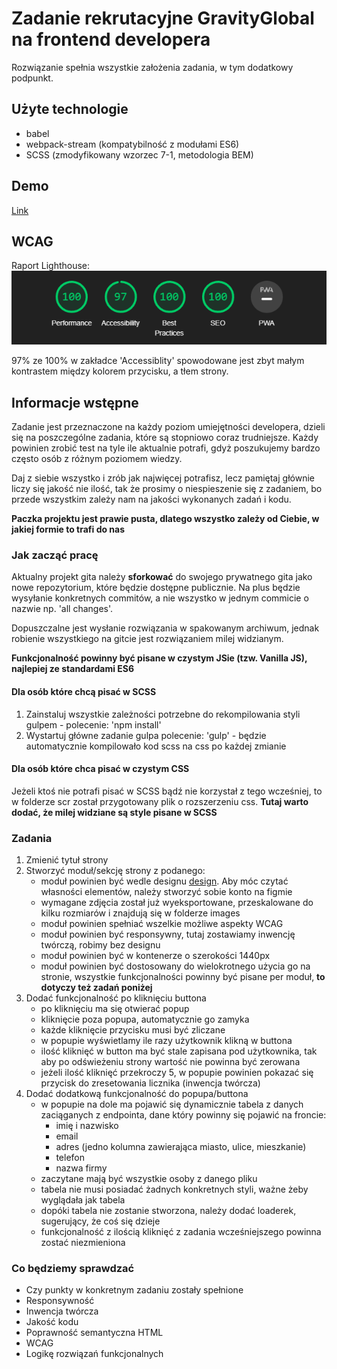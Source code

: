 # Zadanie rekrutacyjne GravityGlobal na frontend developera

Rozwiązanie spełnia wszystkie założenia zadania, w tym dodatkowy podpunkt.

## Użyte technologie

- babel
- webpack-stream (kompatybilność z modułami ES6)
- SCSS (zmodyfikowany wzorzec 7-1, metodologia BEM)

## Demo

[Link](https://www.bartlomiej-tutak.pl/projekty/frontend-recruitment-task-gravityglobal/)

## WCAG

Raport Lighthouse:
![raport lighthouse](raportLighthouse.png)

97% ze 100% w zakładce 'Accessiblity' spowodowane jest zbyt małym kontrastem między kolorem przycisku, a tłem strony.

## Informacje wstępne

Zadanie jest przeznaczone na każdy poziom umiejętności developera, dzieli się na poszczególne zadania,
które są stopniowo coraz trudniejsze. Każdy powinien zrobić test na tyle ile aktualnie potrafi, gdyż
poszukujemy bardzo często osób z różnym poziomem wiedzy.

Daj z siebie wszystko i zrób jak najwięcej potrafisz, lecz pamiętaj głównie liczy się jakość nie ilość, tak że prosimy
o niespieszenie się z zadaniem, bo przede wszystkim zależy nam na jakości wykonanych zadań
i kodu.

**Paczka projektu jest prawie pusta, dlatego wszystko zależy od Ciebie,
w jakiej formie to trafi do nas**

### Jak zacząć pracę

Aktualny projekt gita należy **sforkować** do swojego prywatnego gita jako nowe repozytorium,
które będzie dostępne publicznie. Na plus będzie wysyłanie konkretnych commitów,
a nie wszystko w jednym commicie o nazwie np. 'all changes'.

Dopuszczalne jest wysłanie rozwiązania w spakowanym archiwum, jednak robienie wszystkiego
na gitcie jest rozwiązaniem milej widzianym.

**Funkcjonalność powinny być pisane w czystym JSie (tzw. Vanilla JS), najlepiej ze standardami ES6**

#### Dla osób które chcą pisać w SCSS

1. Zainstaluj wszystkie zależności potrzebne do rekompilowania styli gulpem -
   polecenie: 'npm install'
2. Wystartuj główne zadanie gulpa polecenie: 'gulp' - będzie automatycznie kompilowało
   kod scss na css po każdej zmianie

#### Dla osób które chca pisać w czystym CSS

Jeżeli ktoś nie potrafi pisać w SCSS bądź nie korzystał z tego wcześniej, to w folderze scr został przygotowany
plik o rozszerzeniu css. **Tutaj warto dodać, że milej widziane są style pisane w SCSS**

### Zadania

1. Zmienić tytuł strony
2. Stworzyć moduł/sekcję strony z podanego:
   - moduł powinien być wedle designu [design](https://www.figma.com/file/dqY9uYrUYPyr5yjeECoy6X/Recruitment-Task). Aby móc czytać własności elementów, należy stworzyć sobie konto na figmie
   - wymagane zdjęcia został już wyeksportowane, przeskalowane do kilku rozmiarów i znajdują się w folderze images
   - moduł powinien spełniać wszelkie możliwe aspekty WCAG
   - moduł powinien być responsywny, tutaj zostawiamy inwencję twórczą, robimy bez designu
   - moduł powinien być w kontenerze o szerokości 1440px
   - moduł powinien być dostosowany do wielokrotnego użycia go na stronie,
     wszystkie funkcjonalności powinny być pisane per moduł, **to dotyczy też zadań poniżej**
3. Dodać funkcjonalność po kliknięciu buttona
   - po kliknięciu ma się otwierać popup
   - kliknięcie poza popupa, automatycznie go zamyka
   - każde kliknięcie przycisku musi być zliczane
   - w popupie wyświetlamy ile razy użytkownik klikną w buttona
   - ilość kliknięć w button ma być stale zapisana pod użytkownika,
     tak aby po odświeżeniu strony wartość nie powinna być zerowana
   - jeżeli ilość kliknięć przekroczy 5, w popupie powinien pokazać się przycisk do zresetowania licznika (inwencja twórcza)
4. Dodać dodatkową funkcjonalność do popupa/buttona
   - w popupie na dole ma pojawić się dynamicznie tabela z danych zaciąganych z endpointa, dane który powinny się pojawić na froncie:
     - imię i nazwisko
     - email
     - adres (jedno kolumna zawierająca miasto, ulice, mieszkanie)
     - telefon
     - nazwa firmy
   - zaczytane mają być wszystkie osoby z danego pliku
   - tabela nie musi posiadać żadnych konkretnych styli, ważne żeby wyglądała jak tabela
   - dopóki tabela nie zostanie stworzona, należy dodać loaderek, sugerujący, że coś się dzieje
   - funkcjonalność z ilością kliknięć z zadania wcześniejszego powinna zostać niezmieniona

### Co będziemy sprawdzać

- Czy punkty w konkretnym zadaniu zostały spełnione
- Responsywność
- Inwencja twórcza
- Jakość kodu
- Poprawność semantyczna HTML
- WCAG
- Logikę rozwiązań funkcjonalnych
